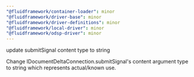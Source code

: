 ```yaml
---
"@fluidframework/container-loader": minor
"@fluidframework/driver-base": minor
"@fluidframework/driver-definitions": minor
"@fluidframework/local-driver": minor
"@fluidframework/odsp-driver": minor
---
```


update submitSignal content type to string

Change IDocumentDeltaConnection.submitSignal's content argument type to string which represents actual/known use.
